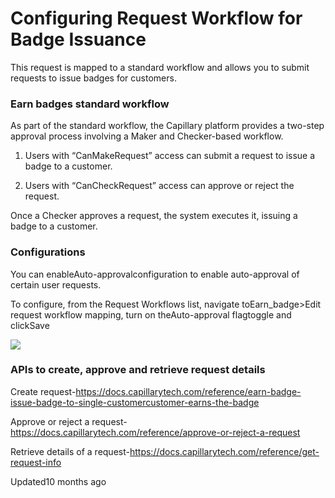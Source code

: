 # Configuring Request Workflow for Badge Issuance

This request is mapped to a standard workflow and allows you to submit requests to issue badges for customers.

### Earn badges standard workflow

As part of the standard workflow, the Capillary platform provides a two-step approval process involving a Maker and Checker-based workflow.

1. Users with “CanMakeRequest” access can submit a request to issue a badge to a customer.

2. Users with “CanCheckRequest” access can approve or reject the request.

Once a Checker approves a request, the system executes it, issuing a badge to a customer.

### Configurations

You can enableAuto-approvalconfiguration to enable auto-approval of certain user requests.

To configure, from the Request Workflows list, navigate toEarn_badge>Edit request workflow mapping, turn on theAuto-approval flagtoggle and clickSave

![](https://files.readme.io/920f438-earn_badge.gif)

### APIs to create, approve and retrieve request details

Create request-https://docs.capillarytech.com/reference/earn-badge-issue-badge-to-single-customercustomer-earns-the-badge

Approve or reject a request-https://docs.capillarytech.com/reference/approve-or-reject-a-request

Retrieve details of a request-https://docs.capillarytech.com/reference/get-request-info

Updated10 months ago